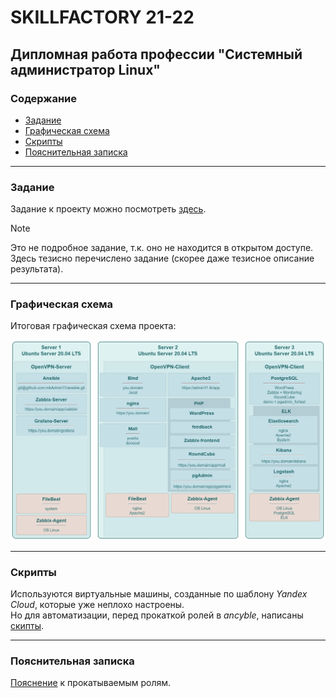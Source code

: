 # SKILLFACTORY 21-22

## Дипломная работа профессии "Системный администратор Linux"

### Содержание

- [Задание](#Pflfybt)
- [Графическая схема](#Графическая-схема)
- [Скрипты](#Скрипты)
- [Пояснительная записка ](#Пояснительная-записка)

---

### Задание

Задание к проекту можно посмотреть [здесь](task.md#SKILLFACTORY-21-22).

> [!NOTE]
> Это не подробное задание, т.к. оно не находится в открытом доступе.  
> Здесь тезисно перечислено задание (скорее даже тезисное описание результата).

---

### Графическая схема

Итоговая графическая схема проекта:

<img src="source/project.png" width="800">

---

### Скрипты
 
Используются виртуальные машины, созданные по шаблону _Yandex Cloud_, которые уже неплохо настроены.  
Но для автоматизации, перед прокаткой ролей в _ancyble_, написаны [скипты](scripts/).

---

### Пояснительная записка 

[Пояснение](explan.md#SKILLFACTORY-21-22) к прокатываемым ролям.





